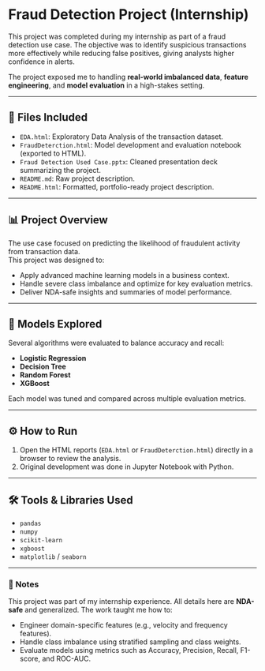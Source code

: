 # Fraud Detection Project (Internship)

This project was completed during my internship as part of a fraud detection use case. The objective was to identify suspicious transactions more effectively while reducing false positives, giving analysts higher confidence in alerts.  

The project exposed me to handling **real-world imbalanced data**, **feature engineering**, and **model evaluation** in a high-stakes setting.

---

## 📁 Files Included

- `EDA.html`: Exploratory Data Analysis of the transaction dataset.  
- `FraudDeterction.html`: Model development and evaluation notebook (exported to HTML).  
- `Fraud Detection Used Case.pptx`: Cleaned presentation deck summarizing the project.  
- `README.md`: Raw project description.  
- `README.html`: Formatted, portfolio-ready project description.  

---

## 📊 Project Overview

The use case focused on predicting the likelihood of fraudulent activity from transaction data.  
This project was designed to:  
- Apply advanced machine learning models in a business context.  
- Handle severe class imbalance and optimize for key evaluation metrics.  
- Deliver NDA-safe insights and summaries of model performance.  

---

## 🧪 Models Explored

Several algorithms were evaluated to balance accuracy and recall:  
- **Logistic Regression**  
- **Decision Tree**  
- **Random Forest**  
- **XGBoost**  

Each model was tuned and compared across multiple evaluation metrics.  

---

## ⚙️ How to Run

1. Open the HTML reports (`EDA.html` or `FraudDeterction.html`) directly in a browser to review the analysis.  
2. Original development was done in Jupyter Notebook with Python.  

---

## 🛠️ Tools & Libraries Used

- `pandas`  
- `numpy`  
- `scikit-learn`  
- `xgboost`  
- `matplotlib` / `seaborn`  

---

### 🔖 Notes

This project was part of my internship experience. All details here are **NDA-safe** and generalized. The work taught me how to:  
- Engineer domain-specific features (e.g., velocity and frequency features).  
- Handle class imbalance using stratified sampling and class weights.  
- Evaluate models using metrics such as Accuracy, Precision, Recall, F1-score, and ROC-AUC.  
